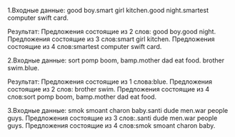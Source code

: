 1.Входные данные: good boy.smart girl kitchen.good night.smartest computer swift card.

Результат:
Предложения состоящие из 2 слов: good boy.good night.
Предложения состоящие из 3 слов:smart girl kitchen.
Предложения состоящие из 4 слов:smartest computer swift card.

2.Входные данные: sort pomp boom, bamp.mother dad eat food. brother swim.blue.

Результат:
Предложения состоящие из 1 слова:blue.
Предложения состоящие из 2 слов: brother swim.
Предложения состоящие из 4 слов:sort pomp boom, bamp.mother dad eat food.

3.Входные данные: smok smoant charon baby.santi dude men.war people guys.
Предложения состоящие из 3 слов:.santi dude men.war people guys.
Предложения состоящие из 4 слов:smok smoant charon baby.
